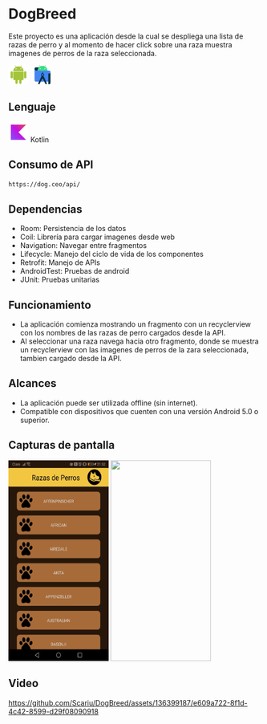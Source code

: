 # DogBreed
Este proyecto es una aplicación desde la cual se despliega una lista de razas de perro y al momento de hacer click sobre una raza muestra imagenes de perros de la raza seleccionada. 
<div>
    <img src="https://github.com/devicons/devicon/blob/master/icons/android/android-original.svg" title="android" alt="android" width="40" height="40"/>&nbsp;
    <img src="https://github.com/devicons/devicon/blob/master/icons/androidstudio/androidstudio-original.svg" title="androidStudio" alt="androidStudio" width="40" height="40"/>&nbsp;
   

## Lenguaje
 <img src="https://github.com/devicons/devicon/blob/master/icons/kotlin/kotlin-original.svg" title="Kotlin" alt="Kotlin" width="40" height="40"/> Kotlin
## Consumo de API
```bash
https://dog.ceo/api/
```
## Dependencias
- Room: Persistencia de los datos
- Coil: Librería para cargar imagenes desde web
- Navigation: Navegar entre fragmentos
- Lifecycle: Manejo del ciclo de vida de los componentes
- Retrofit: Manejo de APIs
- AndroidTest: Pruebas de android
- JUnit: Pruebas unitarias

## Funcionamiento
- La aplicación comienza mostrando un fragmento con un recyclerview con los nombres de las razas de perro cargados desde la API.
- Al seleccionar una raza navega hacia otro fragmento, donde se muestra un recyclerview con las imagenes de perros de la zara seleccionada, tambien cargado desde la API.

## Alcances
- La aplicación puede ser utilizada offline (sin internet).
- Compatible con dispositivos que cuenten con una versión Android 5.0 o superior.

## Capturas de pantalla
<img src="https://github.com/Scariu/DogBreed/blob/master/DogBreed1.jpeg" width="200" height="400"/>
<img src="https://github.com/Scariu/DogBreed/blob/master/DogBreed2%C2%BF.jpeg" width="200" height="400"/>

## Video
https://github.com/Scariu/DogBreed/assets/136399187/e609a722-8f1d-4c42-8599-d29f08090918
